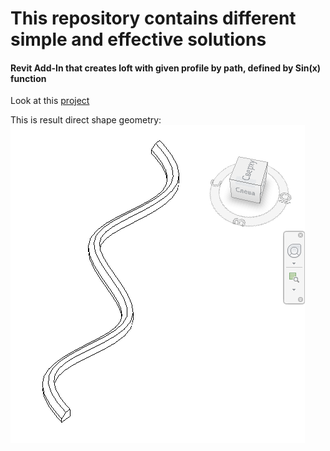 # This repository contains different simple and effective solutions

#### Revit Add-In that creates loft with given profile by path, defined by Sin(x) function

Look at this [project](src/CreateLoftWithSinusProfile/CreateLoftWithSinusProfile.csproj)

This is result direct shape geometry:
![Image of loft profile](loft-profile-within-sinus-path.png)